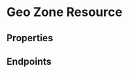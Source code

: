 # Geo Zone Resource

## Properties

<ResourceProperties :resource="'geo_zone'" :lang="'en'"/>

## Endpoints

[//]: <> (GET ENDPOINT)
<ResourceEndpoint :resource="'geo_zone'" :endpoint="'get'" :lang="'en'">

<template v-slot:responseJSON>

<<< @/docs/fixtures/api/geo_zone/response/json/get_id.json

</template>

<template v-slot:responseXML>

<<< @/docs/fixtures/api/geo_zone/response/xml/get_id.xml

</template>

</ResourceEndpoint>

[//]: <> (GETCOLLECTION ENDPOINT)
<ResourceEndpoint :resource="'geo_zone'" :endpoint="'getCollection'" :lang="'en'">

<template v-slot:responseJSON>

<<< @/docs/fixtures/api/geo_zone/response/json/get_page.json

</template>

<template v-slot:responseXML>

<<< @/docs/fixtures/api/geo_zone/response/xml/get_page.xml

</template>

</ResourceEndpoint>

